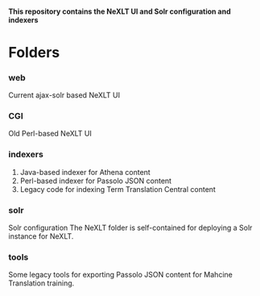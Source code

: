 #### This repository contains the NeXLT UI and Solr configuration and indexers

# Folders

### web
Current ajax-solr based NeXLT UI

### CGI
Old Perl-based NeXLT UI

### indexers
1. Java-based indexer for Athena content
2. Perl-based indexer for Passolo JSON content
3. Legacy code for indexing Term Translation Central content

### solr
Solr configuration
The NeXLT folder is self-contained for deploying a Solr instance for NeXLT.

### tools
Some legacy tools for exporting Passolo JSON content for Mahcine Translation training.
